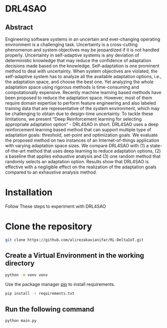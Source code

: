 # DRL4SAO

## Abstract

Engineering software systems in an uncertain and ever-changing operating environment is a challenging task. Uncertainty is a cross-cutting phenomenon and system objectives may be jeopardized if it is not handled properly. Uncertainty in self-adaptive systems is any deviation of deterministic knowledge that may reduce the confidence of adaptation decisions made based on the knowledge. Self-adaptation is one prominent method to deal with uncertainty. When system objectives are violated, the self-adaptive system has to analyze all the available adaptation options, i.e., the adaptation space, and choose the best one. Yet analyzing the whole adaptation space using rigorous methods is time-consuming and computationally expensive. Recently machine learning based methods have been proposed to reduce the adaptation space. However, most of them require domain expertise to perform feature engineering and also labeled training data that are representative of the system environment, which may be challenging to obtain due to design-time uncertainty. To tackle these limitations, we present “Deep Reinforcement learning for selecting appropriate adaptation option” - DRL4SAO in short. DRL4SAO uses a deep reinforcement learning based method that can support multiple type of adaptation goals: threshold, set-point and optimization goals. We evaluate the proposed method on two instances of an Internet-of-things application with varying adaptation space sizes. We compare DRL4SAO with (1) a state-of-the-art method that uses deep learning to reduce adaptation options, (2) a baseline that applies exhaustive analysis and (3) one random method that randomly selects an adaptation option. Results show that DRL4SAO is effective with a negligible effect on the realization of the adaptation goals compared to an exhaustive analysis method.

# Installation

Follow These steps to experiment with DRL4SAO

# Clone the repository
```bash
git clone https://github.com/alirezakavianifar/RL-DeltaIoT.git
```
## Create a Virtual Environment in the working directory

```bash
python -m venv venv
```

Use the package manager [pip](https://pip.pypa.io/en/stable/) to install requirements.

```bash
pip install -r requirements.txt
```

## Run the following command

```bash
python main.py
```

